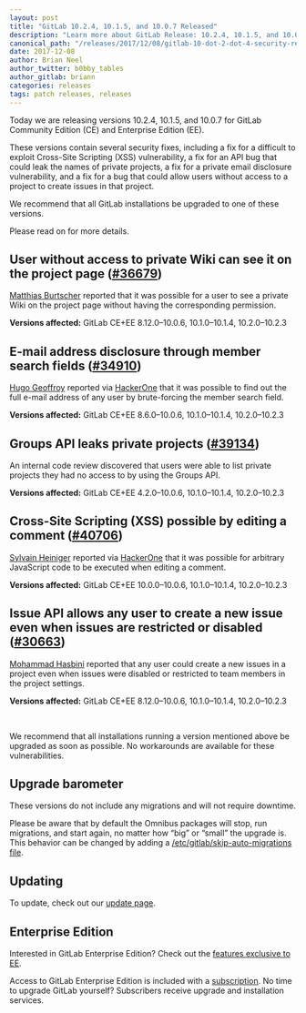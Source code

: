 ```yaml
---
layout: post
title: "GitLab 10.2.4, 10.1.5, and 10.0.7 Released"
description: "Learn more about GitLab Release: 10.2.4, 10.1.5, and 10.0.7 for GitLab Community Edition (CE) and Enterprise Edition (EE)"
canonical_path: "/releases/2017/12/08/gitlab-10-dot-2-dot-4-security-release/"
date: 2017-12-08
author: Brian Neel
author_twitter: b0bby_tables
author_gitlab: briann
categories: releases
tags: patch releases, releases
---
```


Today we are releasing versions 10.2.4, 10.1.5, and 10.0.7 for GitLab
Community Edition (CE) and Enterprise Edition (EE).

These versions contain several security fixes, including a fix for a difficult to exploit
Cross-Site Scripting (XSS) vulnerability, a fix for an API bug that could leak the
names of private projects, a fix for a private email disclosure vulnerability, and a fix
for a bug that could allow users without access to a project to create issues in that
project.

We recommend that all GitLab installations be upgraded to one of these versions.

Please read on for more details.

<!-- more -->

## User without access to private Wiki can see it on the project page ([#36679])

[Matthias Burtscher] reported that it was possible for a user to see a private
Wiki on the project page without having the corresponding permission.

**Versions affected:** GitLab CE+EE 8.12.0–10.0.6, 10.1.0–10.1.4, 10.2.0–10.2.3

[#36679]: https://gitlab.com/gitlab-org/gitlab-ce/issues/36679
[Matthias Burtscher]: https://gitlab.com/mburtscher

## E-mail address disclosure through member search fields ([#34910])

[Hugo Geoffroy] reported via [HackerOne] that it was possible to find out the
full e-mail address of any user by brute-forcing the member search field.

**Versions affected:** GitLab CE+EE 8.6.0–10.0.6, 10.1.0–10.1.4, 10.2.0–10.2.3

[#34910]: https://gitlab.com/gitlab-org/gitlab-ce/issues/34910
[Hugo Geoffroy]: https://gitlab.com/pstch
[HackerOne]: https://www.hackerone.com/

## Groups API leaks private projects ([#39134])

An internal code review discovered that users were able to list private projects
they had no access to by using the Groups API.

**Versions affected:** GitLab CE+EE 4.2.0–10.0.6, 10.1.0–10.1.4, 10.2.0–10.2.3

[#39134]: https://gitlab.com/gitlab-org/gitlab-ce/issues/39134

## Cross-Site Scripting (XSS) possible by editing a comment ([#40706])

[Sylvain Heiniger] reported via [HackerOne] that it was possible for arbitrary
JavaScript code to be executed when editing a comment.

**Versions affected:** GitLab CE+EE 10.0.0–10.0.6, 10.1.0–10.1.4, 10.2.0–10.2.3

[#40706]: https://gitlab.com/gitlab-org/gitlab-ce/issues/40706
[Sylvain Heiniger]: https://compass-security.com
[HackerOne]: https://www.hackerone.com/

## Issue API allows any user to create a new issue even when issues are restricted or disabled ([#30663])

[Mohammad Hasbini] reported that any user could create a new issues in a project
even when issues were disabled or restricted to team members in the project settings.

**Versions affected:** GitLab CE+EE 8.12.0–10.0.6, 10.1.0–10.1.4, 10.2.0–10.2.3

[#30663]: https://gitlab.com/gitlab-org/gitlab-ce/issues/30663
[Mohammad Hasbini]: https://gitlab.com/0xbsec

<br>

We recommend that all installations running a version mentioned above be
upgraded as soon as possible. No workarounds are available for these
vulnerabilities.

## Upgrade barometer

These versions do not include any migrations and will not require downtime.

Please be aware that by default the Omnibus packages will stop, run migrations,
and start again, no matter how “big” or “small” the upgrade is. This behavior
can be changed by adding a [/etc/gitlab/skip-auto-migrations file](http://doc.gitlab.com/omnibus/update/README.html).

## Updating

To update, check out our [update page](/update/).

## Enterprise Edition

Interested in GitLab Enterprise Edition? Check out the [features exclusive to
EE](/features/#enterprise).

Access to GitLab Enterprise Edition is included with a
[subscription](/pricing/). No time to upgrade GitLab
yourself? Subscribers receive upgrade and installation services.
